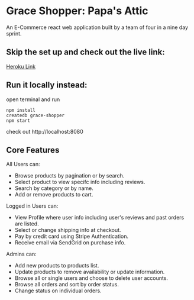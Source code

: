 # Grace Shopper: Papa's Attic

An E-Commerce react web application built by a team of four in a nine day sprint.

## Skip the set up and check out the live link:

[Heroku Link][heroku-link]

[heroku-link]: https://papas-attic.herokuapp.com/

## Run it locally instead:

open terminal and run

```
npm install
createdb grace-shopper
npm start
```

check out http://localhost:8080

## Core Features

All Users can:

* Browse products by pagination or by search.
* Select product to view specifc info including reviews.
* Search by category or by name.
* Add or remove products to cart.

Logged in Users can:

* View Profile where user info including user's reviews and past orders are listed.
* Select or change shipping info at checkout.
* Pay by credit card using Stripe Authentication.
* Receive email via SendGrid on purchase info.

Admins can:

* Add new products to products list.
* Update products to remove availability or update information.
* Browse all or single users and choose to delete user accounts.
* Browse all orders and sort by order status.
* Change status on individual orders.
